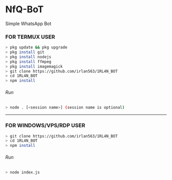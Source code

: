 # NfQ-BoT
Simple WhatsApp Bot

### FOR TERMUX USER
```bash
> pkg update && pkg upgrade
> pkg install git
> pkg install nodejs
> pkg install ffmpeg
> pkg install imagemagick
> git clone https://github.com/irlan563/1RL4N_BOT
> cd 1RL4N_BOT
> npm install
```
###### Run
```bash
> node . [<session name>] (session name is optional)
```

---------

### FOR WINDOWS/VPS/RDP USER
```bash
> git clone https://github.com/irlan563/1RL4N_BOT
> cd 1RL4N_BOT
> npm install
```
###### Run
```bash
> node index.js
```

